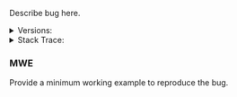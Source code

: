 
Describe bug here.


<details>
<summary>Versions:</summary>

```
dynesty:
bilby:
bilby_pipe:
parallel_bilby: 
```

</details>


<details>
<summary>Stack Trace:</summary>

```
PASTE STACK TRACE HERE
```

</details>


### MWE

Provide a minimum working example to reproduce the bug.
